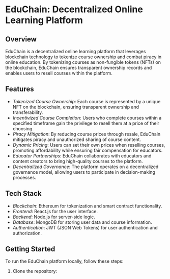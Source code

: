 # EduChain: Decentralized Online Learning Platform

## Overview

EduChain is a decentralized online learning platform that leverages blockchain technology to tokenize course ownership and combat piracy in online education. By tokenizing courses as non-fungible tokens (NFTs) on the blockchain, EduChain ensures transparent ownership records and enables users to resell courses within the platform.

## Features

- *Tokenized Course Ownership*: Each course is represented by a unique NFT on the blockchain, ensuring transparent ownership and transferability.
- *Incentivized Course Completion*: Users who complete courses within a specified timeframe gain the privilege to resell them at a price of their choosing.
- *Piracy Mitigation*: By reducing course prices through resale, EduChain mitigates piracy and unauthorized sharing of course content.
- *Dynamic Pricing*: Users can set their own prices when reselling courses, promoting affordability while ensuring fair compensation for educators.
- *Educator Partnerships*: EduChain collaborates with educators and content creators to bring high-quality courses to the platform.
- *Decentralized Governance*: The platform operates on a decentralized governance model, allowing users to participate in decision-making processes.

## Tech Stack

- *Blockchain*: Ethereum for tokenization and smart contract functionality.
- *Frontend*: React.js for the user interface.
- *Backend*: Node.js for server-side logic.
- *Database*: MongoDB for storing user data and course information.
- *Authentication*: JWT (JSON Web Tokens) for user authentication and authorization.

## Getting Started

To run the EduChain platform locally, follow these steps:

1. Clone the repository:
